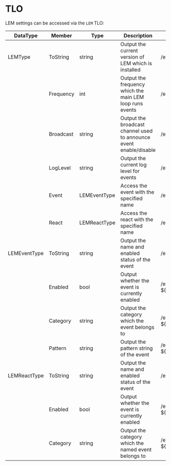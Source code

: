 # TLO

LEM settings can be accessed via the `LEM` TLO:  

| DataType     | Member    | Type         | Description                                                        | Example                             |
|--------------|-----------|--------------|--------------------------------------------------------------------|-------------------------------------|
| LEMType      | ToString  | string       | Output the current version of LEM which is installed               | /echo ${LEM}                        |
|              | Frequency | int          | Output the frequency which the main LEM loop runs events           | /echo ${LEM.Frequency}              |
|              | Broadcast | string       | Output the broadcast channel used to announce event enable/disable | /echo ${LEM.Broadcast}              |
|              | LogLevel  | string       | Output the current log level for events                            | /echo ${LEM.LogLevel}               |
|              | Event     | LEMEventType | Access the event with the specified name                           | /echo ${LEM.Event[event1]}          |
|              | React     | LEMReactType | Access the react with the specified name                           | /echo ${LEM.React[react1]}          |
| LEMEventType | ToString  | string       | Output the name and enabled status of the event                    | /echo ${LEM.Event[event1]}          |
|              | Enabled   | bool         | Output whether the event is currently enabled                      | /echo ${LEM.Event[event1].Enabled}  |
|              | Category  | string       | Output the category which the event belongs to                     | /echo ${LEM.Event[event1].Category} |
|              | Pattern   | string       | Output the pattern string of the event                             | /echo ${LEM.Event[event1].Pattern}  |
| LEMReactType | ToString  | string       | Output the name and enabled status of the event                    | /echo ${LEM.React[react1]}          |
|              | Enabled   | bool         | Output whether the event is currently enabled                      | /echo ${LEM.React[react1].Enabled}  |
|              | Category  | string       | Output the category which the named event belongs to               | /echo ${LEM.React[react1].Category} |